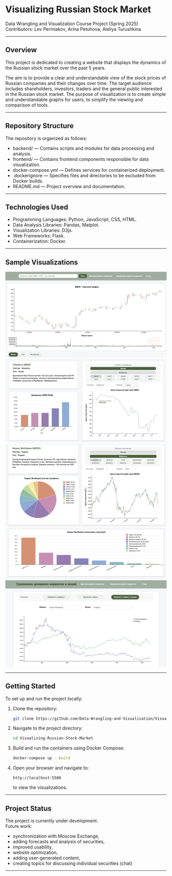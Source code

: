# Visualizing Russian Stock Market

Data Wrangling and Visualization Course Project (Spring 2025)  
Contributors: Lev Permiakov, Arina Petuhova, Aleliya Turushkina

---

## Overview

This project is dedicated to creating a website that displays the dynamics of the Russian stock market over the past 5 years.

The aim is to provide a clear and understandable view of the stock prices of Russian companies and their
changes over time. The target audience includes shareholders, investors, traders and the general
public interested in the Russian stock market. The purpose of visualization is to create simple and
understandable graphs for users, to simplify the viewing and comparison of tools.

---

## Repository Structure

The repository is organized as follows:

- backend/ — Contains scripts and modules for data processing and analysis.
- frontend/ — Contains frontend components responsible for data visualization.
- docker-compose.yml — Defines services for containerized deployment.
- .dockerignore — Specifies files and directories to be excluded from Docker builds.
- README.md — Project overview and documentation.

---

## Technologies Used

- Programming Languages: Python, JavaScript, CSS, HTML.
- Data Analysis Libraries: Pandas, Matplot.
- Visualization Libraries: D3js.
- Web Frameworks: Flask.
- Containerization: Docker.

---

## Sample Visualizations

![main page](https://github.com/Data-Wrangling-and-Visualisation/Visualizing-Russian-Stock-Market/blob/test_project/frontend/images/img1.png)
![main page](https://github.com/Data-Wrangling-and-Visualisation/Visualizing-Russian-Stock-Market/blob/test_project/frontend/images/img2.png)
![main page](https://github.com/Data-Wrangling-and-Visualisation/Visualizing-Russian-Stock-Market/blob/test_project/frontend/images/img4.png)
![main page](https://github.com/Data-Wrangling-and-Visualisation/Visualizing-Russian-Stock-Market/blob/test_project/frontend/images/img5.png)
![compare index](https://github.com/Data-Wrangling-and-Visualisation/Visualizing-Russian-Stock-Market/blob/test_project/frontend/images/img6.png)

---

## Getting Started

To set up and run the project locally:

1. Clone the repository:

   ```bash
   git clone https://github.com/Data-Wrangling-and-Visualisation/Visualizing-Russian-Stock-Market.git
   ```

2. Navigate to the project directory:

   ```bash
   cd Visualizing-Russian-Stock-Market
   ```

3. Build and run the containers using Docker Compose:

   ```bash
   docker-compose up --build
   ```

4. Open your browser and navigate to:
   ```
   http://localhost:5500
   ```
   to view the visualizations.

---

## Project Status

The project is currently under development.  
Future work:

- synchronization with Moscow Exchange,
- adding forecasts and analysis of securities​,
- improved usability​,
- website optimization​,
- adding user-generated content​,
- creating topics for discussing individual securities (chat)

---

